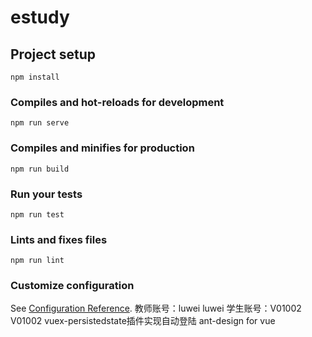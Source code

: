 # estudy

## Project setup
```
npm install
```

### Compiles and hot-reloads for development
```
npm run serve
```

### Compiles and minifies for production
```
npm run build
```

### Run your tests
```
npm run test
```

### Lints and fixes files
```
npm run lint
```

### Customize configuration
See [Configuration Reference](https://cli.vuejs.org/config/).
教师账号：luwei luwei
学生账号：V01002 V01002
vuex-persistedstate插件实现自动登陆
ant-design for vue
